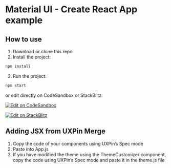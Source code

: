 # Material UI - Create React App example

## How to use

1. Download or clone this repo
2. Install the project:

```bash
npm install
```
3. Run the project:

```bash
npm start
```

or edit directly on CodeSandbox or StackBlitz:


[![Edit on CodeSandbox](https://codesandbox.io/static/img/play-codesandbox.svg)](https://codesandbox.io/s/github/uxpin-merge/material-ui-cra)

[![Edit on StackBlitz](https://developer.stackblitz.com/img/open_in_stackblitz.svg)](https://stackblitz.com/github/uxpin-merge/material-ui-cra)


## Adding JSX from UXPin Merge

1. Copy the code of your components using UXPin’s Spec mode
2. Paste into App.js
3. If you have modified the theme using the ThemeCustomizer component, copy the code using UXPin’s Spec mode and paste it in the theme.js file
